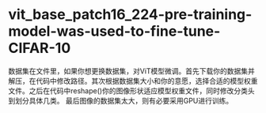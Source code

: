 # vit_base_patch16_224-pre-training-model-was-used-to-fine-tune-CIFAR-10
数据集在文件里，如果你想更换数据集，对ViT模型微调。首先下载你的数据集并解压，在代码中修改路径。其次根据数据集大小和你的意愿，选择合适的模型权重文件。之后在代码中reshape()你的图像形状适应模型权重文件，同时修改分类头到划分具体几类。 最后图像的数据集太大，则有必要采用GPU进行训练。
